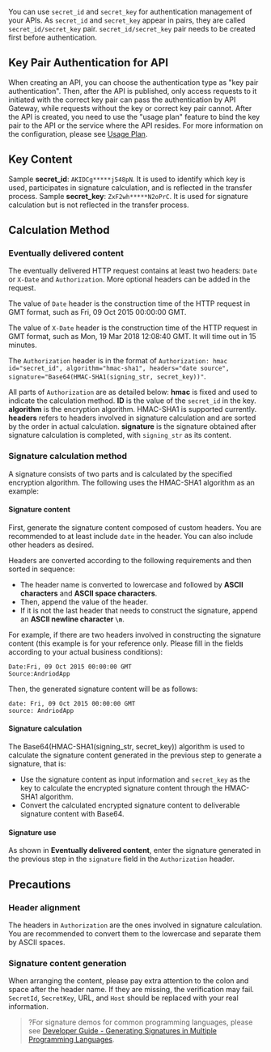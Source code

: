 You can use `secret_id` and `secret_key` for authentication management of your APIs. As `secret_id` and `secret_key` appear in pairs, they are called `secret_id/secret_key` pair.
`secret_id/secret_key` pair needs to be created first before authentication.

## Key Pair Authentication for API
When creating an API, you can choose the authentication type as "key pair authentication". Then, after the API is published, only access requests to it initiated with the correct key pair can pass the authentication by API Gateway, while requests without the key or correct key pair cannot.
After the API is created, you need to use the "usage plan" feature to bind the key pair to the API or the service where the API resides. For more information on the configuration, please see [Usage Plan](https://intl.cloud.tencent.com/document/product/628/11815).

## Key Content
Sample **secret_id**: `AKIDCg*****j548pN`. It is used to identify which key is used, participates in signature calculation, and is reflected in the transfer process.
Sample **secret_key**: `ZxF2wh*****N2oPrC`. It is used for signature calculation but is not reflected in the transfer process.

## Calculation Method
### Eventually delivered content
The eventually delivered HTTP request contains at least two headers: `Date` or `X-Date` and `Authorization`. More optional headers can be added in the request.

The value of `Date` header is the construction time of the HTTP request in GMT format, such as Fri, 09 Oct 2015 00:00:00 GMT.

The value of `X-Date` header is the construction time of the HTTP request in GMT format, such as Mon, 19 Mar 2018 12:08:40 GMT. It will time out in 15 minutes.

The `Authorization` header is in the format of `Authorization: hmac id="secret_id", algorithm="hmac-sha1", headers="date source", signature="Base64(HMAC-SHA1(signing_str, secret_key))"`.

All parts of `Authorization` are as detailed below:
**hmac** is fixed and used to indicate the calculation method.
**ID** is the value of the `secret_id` in the key.
**algorithm** is the encryption algorithm. HMAC-SHA1 is supported currently.
**headers** refers to headers involved in signature calculation and are sorted by the order in actual calculation.
**signature** is the signature obtained after signature calculation is completed, with `signing_str` as its content.

### Signature calculation method
A signature consists of two parts and is calculated by the specified encryption algorithm. The following uses the HMAC-SHA1 algorithm as an example:

#### Signature content
First, generate the signature content composed of custom headers. You are recommended to at least include `date` in the header. You can also include other headers as desired.

Headers are converted according to the following requirements and then sorted in sequence:
* The header name is converted to lowercase and followed by **ASCII characters** and **ASCII space characters**.
* Then, append the value of the header.
* If it is not the last header that needs to construct the signature, append an **ASCII newline character `\n`**.

For example, if there are two headers involved in constructing the signature content (this example is for your reference only. Please fill in the fields according to your actual business conditions):
```
Date:Fri, 09 Oct 2015 00:00:00 GMT
Source:AndriodApp
```
Then, the generated signature content will be as follows:
```
date: Fri, 09 Oct 2015 00:00:00 GMT
source: AndriodApp
```

#### Signature calculation
The Base64(HMAC-SHA1(signing_str, secret_key)) algorithm is used to calculate the signature content generated in the previous step to generate a signature, that is:
* Use the signature content as input information and `secret_key` as the key to calculate the encrypted signature content through the HMAC-SHA1 algorithm.
* Convert the calculated encrypted signature content to deliverable signature content with Base64.

#### Signature use
As shown in **Eventually delivered content**, enter the signature generated in the previous step in the `signature` field in the `Authorization` header.

## Precautions

### Header alignment
The headers in `Authorization` are the ones involved in signature calculation. You are recommended to convert them to the lowercase and separate them by ASCII spaces.

### Signature content generation
When arranging the content, please pay extra attention to the colon and space after the header name. If they are missing, the verification may fail. `SecretId`, `SecretKey`, URL, and `Host` should be replaced with your real information. 

>?For signature demos for common programming languages, please see [Developer Guide - Generating Signatures in Multiple Programming Languages](https://intl.cloud.tencent.com/document/product/628/35260).
